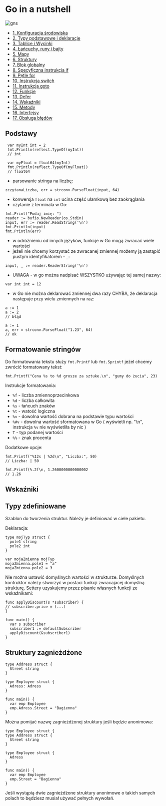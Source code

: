 # Go in a nutshell

![gns](https://user-images.githubusercontent.com/51796385/200906219-d6aa73b9-1749-4b56-a624-6c9e1bde918e.jpg)

- [1. Konfiguracja środowiska](https://github.com/fashionparty/GoInANutshell/blob/main/1.md)
- [2. Typy podstawowe i deklaracje](https://github.com/fashionparty/GoInANutshell/blob/main/2.md)
- [3. Tablice i Wycinki](https://github.com/fashionparty/GoInANutshell/blob/main/3.md)
- [4. Łańcuchy, runy i bajty](https://github.com/fashionparty/GoInANutshell/blob/main/4.md)
- [5. Mapy](https://github.com/fashionparty/GoInANutshell/blob/main/5.md)
- [6. Struktury](https://github.com/fashionparty/GoInANutshell/blob/main/6.md)
- [7. Blok globalny](https://github.com/fashionparty/GoInANutshell/blob/main/7.md)
- [8. Specyficzna instrukcja if](https://github.com/fashionparty/GoInANutshell/blob/main/8.md)
- [9. Pętle for](https://github.com/fashionparty/GoInANutshell/blob/main/9.md)
- [10. Instrukcja switch](https://github.com/fashionparty/GoInANutshell/blob/main/10.md)
- [11. Instrukcja goto](https://github.com/fashionparty/GoInANutshell/blob/main/11.md)
- [12. Funkcje](https://github.com/fashionparty/GoInANutshell/blob/main/12.md)
- [13. Defer](https://github.com/fashionparty/GoInANutshell/blob/main/13.md)
- [14. Wskaźniki](https://github.com/fashionparty/GoInANutshell/blob/main/14.md)
- [15. Metody](https://github.com/fashionparty/GoInANutshell/blob/main/15.md)
- [16. Interfejsy](https://github.com/fashionparty/GoInANutshell/blob/main/16.md)
- [17. Obsługa błędów](https://github.com/fashionparty/GoInANutshell/blob/main/17.md)


## Podstawy

```
 var myInt int = 2
 fmt.Println(reflect.TypeOf(myInt))
 // int

 var myFloat = float64(myInt)
 fmt.Println(reflect.TypeOf(myFloat))
 // float64
  ```
 - parsowanie stringa na liczbę: 
 ```
 zczytanaLiczba, err = strconv.ParseFloat(input, 64)
 ```
 - konwersja `float` na `int` ucina część ułamkową bez zaokrąglania
 - czytanie z terminala w Go:
 ```
fmt.Print("Podaj imię: ")
reader := bufio.NewReader(os.Stdin)
input, err := reader.ReadString('\n')
fmt.Println(input)
fmt.Println(err)
```
- w odróżnieniu od innych języków, funkcje w Go mogą zwracać wiele wartości
- jeżeli nie chcemy korzystać ze zwracanej zmiennej możemy ją zastąpić pustym identyfikatorem - `_`:
```
input, _ := reader.ReaderString('\n')
```
- UWAGA - w go można nadpisać WSZYSTKO używając tej samej nazwy:
```
var int int = 12
```
- w Go nie można deklarować zmiennej dwa razy CHYBA, że deklaracja następuje przy wielu zmiennych na raz:
```
a := 1
a := 2
// błąd

a := 1
a, err = strconv.ParseFloat("1.23", 64)
// ok
```

## Formatowanie stringów

Do formatowania tekstu służy `fmt.Printf` lub `fmt.Sprintf` jeżel chcemy zwrócić formatowany tekst:
```
fmt.Printf("Cena %s to %d grosze za sztuke.\n", "gumy do żucia", 23)
```
Instrukcje formatowania:
- `%f` - liczba zmiennoprzecinkowa
- `%d` - liczba całkowita
- `%s` - łańcuch znaków
- `%t` - watość logiczna
- `%v` - dowolna wartość dobrana na podstawie typu wartości
- `%#v` - dowolna wartość sformatowana w Go ( wyświetli np. "\n", instrukcja `%v` nie wyświetliła by nic )
- `T` - typ podanej wartości
- `%%` - znak procenta

Dodatkowe opcje:
```
fmt.Printf("%12s | %2d\n", "Liczba:", 50)
// Liczba: | 50

fmt.Printf(%.2f\n, 1.2600000000000002
// 1.26
```

## Wskaźniki


## Typy zdefiniowane

Szablon do tworzenia struktur. Należy je definiować w ciele pakietu.

Deklaracja:
```
type mojTyp struct {
  pole1 string
  pole2 int
}

var mojaZmienna mojTyp
mojaZmienna.pole1 = "a"
mojaZmienna.pole2 = 3
```

Nie można ustawić domyślnych wartości w strukturze. Domyślnych kontruktor należy stworzyć w postaci funkcji zwracajacej domyślną strukturę.
Settery uzyskujemy przez pisanie własnych funkcji ze wskaźnikami:
```
func applyDiscount(s *subscriber) {
// subscriber.price = (...)
}

func main() {
  var s subscriber
  subscriber1 := defaultSubscriber
  applyDiscount(&subscriber1)
}
```

## Struktury zagnieżdżone

```
type Address struct {
  Street string
}

type Employee struct {
  Adress: Adress
}

func main() {
  var emp Employee
  emp.Adress.Street = "Bagienna"
}
```

Można pomijać nazwę zagnieżdżonej struktury jeśli będzie anonimowa:
```
type Employee struct {
type Address struct {
  Street string
}

type Employee struct {
  Adress
}

func main() {
  var emp Employee
  emp.Street = "Bagienna"
}
```

Jeśli wystąpią dwie zagnieżdżone struktury anonimowe o takich samych polach to będziesz musiał używać pełnych wywołań.

